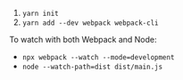 1. `yarn init`
2. `yarn add --dev webpack webpack-cli`

To watch with both Webpack and Node:

- `npx webpack --watch --mode=development`
- `node --watch-path=dist dist/main.js`
